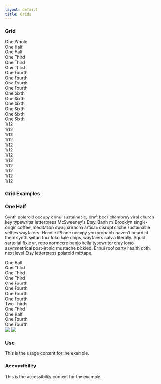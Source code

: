 ```yaml
---
layout: default
title: Grids
---
```


<div class="preview">
<!-- Add HTML markup for example here -->

  <h3>Grid</h3>
  <div class="usa-grid-box usa-grid-box-example">
    <div class="usa-width-one-whole">One Whole</div>
    <div class="usa-width-one-half">One Half</div>
    <div class="usa-width-one-half usa-end-row">One Half</div>
    <div class="usa-width-one-third">One Third</div>
    <div class="usa-width-one-third">One Third</div>
    <div class="usa-width-one-third usa-end-row">One Third</div>
    <div class="usa-width-one-fourth">One Fourth</div>
    <div class="usa-width-one-fourth">One Fourth</div>
    <div class="usa-width-one-fourth">One Fourth</div>
    <div class="usa-width-one-fourth usa-end-row">One Fourth</div>
    <div class="usa-width-one-sixth">One Sixth</div>
    <div class="usa-width-one-sixth">One Sixth</div>
    <div class="usa-width-one-sixth">One Sixth</div>
    <div class="usa-width-one-sixth">One Sixth</div>
    <div class="usa-width-one-sixth">One Sixth</div>
    <div class="usa-width-one-sixth usa-end-row">One Sixth</div>
    <div class="usa-width-one-twelfth">1/12</div>
    <div class="usa-width-one-twelfth">1/12</div>
    <div class="usa-width-one-twelfth">1/12</div>
    <div class="usa-width-one-twelfth">1/12</div>
    <div class="usa-width-one-twelfth">1/12</div>
    <div class="usa-width-one-twelfth">1/12</div>
    <div class="usa-width-one-twelfth">1/12</div>
    <div class="usa-width-one-twelfth">1/12</div>
    <div class="usa-width-one-twelfth">1/12</div>
    <div class="usa-width-one-twelfth">1/12</div>
    <div class="usa-width-one-twelfth">1/12</div>
    <div class="usa-width-one-twelfth usa-end-row">1/12</div>
  </div>

  <h3>Grid Examples</h3>
  <div class="usa-grid-box usa-grid-box-example .usa-grid-box-examples">
    <div class="usa-width-one-half">
      <h3>One Half</h3>
      <p>Synth polaroid occupy ennui sustainable, craft beer chambray viral church-key typewriter letterpress McSweeney's Etsy. Banh mi Brooklyn single-origin coffee, meditation swag sriracha artisan disrupt cliche sustainable selfies wayfarers. Hoodie iPhone occupy you probably haven't heard of them synth seitan four loko kale chips, wayfarers salvia literally. Squid sartorial fixie yr, retro normcore banjo hella typewriter cray lomo asymmetrical post-ironic mustache pickled. Ennui roof party health goth, next level Etsy letterpress polaroid mixtape.</p>
    </div>
    <div class="usa-width-one-half usa-end-row">One Half</div>
    <div class="usa-width-one-third">One Third</div>    
    <div class="usa-width-one-third">One Third</div>
    <div class="usa-width-one-third usa-end-row">One Third</div>
    <div class="usa-width-one-fourth">One Fourth</div>
    <div class="usa-width-one-fourth">One Fourth</div>
    <div class="usa-width-one-fourth">One Fourth</div>
    <div class="usa-width-one-fourth usa-end-row">One Fourth</div>
    <div class="usa-width-two-thirds">Two Thirds</div>
    <div class="usa-width-one-third usa-end-row">One Third</div>
    <div class="usa-width-one-half">One Half</div>
    <div class="usa-width-one-fourth">One Fourth</div>
    <div class="usa-width-one-fourth usa-end-row">One Fourth</div>    
  </div>

  <img src="{{ site.baseurl }}/assets/img/static/Grid_UI_v1.png">
  <img src="{{ site.baseurl }}/assets/img/static/Grid_Examples_UI_v1.png">  
</div>

<div class="usa-grid-box">
  <div class="usa-width-one-half">
    <h3>Use</h3>
    <p>This is the usage content for the example.</p>
  </div>
  <div class="usa-width-one-half">
    <h3>Accessibility</h3>
    <p>This is the accessibility content for the example.</p>
  </div>  
</div>